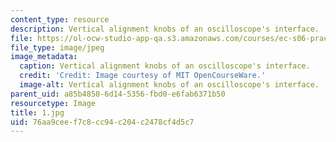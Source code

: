 ```yaml
---
content_type: resource
description: Vertical alignment knobs of an oscilloscope's interface.
file: https://ol-ocw-studio-app-qa.s3.amazonaws.com/courses/ec-s06-practical-electronics-fall-2004/76aa9ceef7c8cc94c204c2478cf4d5c7_1.jpg
file_type: image/jpeg
image_metadata:
  caption: Vertical alignment knobs of an oscilloscope's interface.
  credit: 'Credit: Image courtesy of MIT OpenCourseWare.'
  image-alt: Vertical alignment knobs of an oscilloscope's interface.
parent_uid: a85b4850-6d14-5356-fbd0-e6fab6371b50
resourcetype: Image
title: 1.jpg
uid: 76aa9cee-f7c8-cc94-c204-c2478cf4d5c7
---
```


